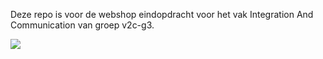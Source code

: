 Deze repo is voor de webshop eindopdracht voor het vak Integration And Communication van groep v2c-g3.

![](https://github.com/BasManerino/IAC_Webshop/.github/workflows/workflow.yml/badge.svg)
